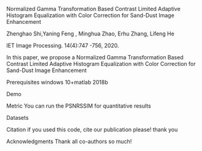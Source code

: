 Normalized Gamma Transformation Based Contrast Limited Adaptive Histogram Equalization with Color Correction for Sand-Dust Image Enhancement

Zhenghao Shi,Yaning Feng , Minghua Zhao, Erhu Zhang, Lifeng He

IET Image Processing. 14(4):747 -756, 2020. 

In this paper, we propose a Normalized Gamma Transformation Based Contrast Limited Adaptive Histogram Equalization with Color Correction for Sand-Dust Image Enhancement



Prerequisites
windows 10+matlab 2018b

Demo

Metric
You can run the PSNRSSIM for quantitative results


Datasets

Citation
 if you used this code, cite our publication please! thank you

Acknowledgments
Thank all co-authors so much!
